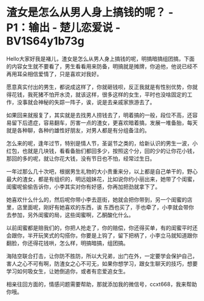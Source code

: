 # 渣女是怎么从男人身上搞钱的呢？ - P1：输出 - 楚儿恋爱说 - BV1S64y1b73g

Hello大家好我是褚儿，渣女是怎么从男人身上搞钱的呢，明搞暗搞组团搞，下面的内容女生就不要看了，男生看看用来防备，明搞就是摊牌，你追他，他说已经不再用耳朵相信爱情了，只是喜欢对我好。

愿意真实付出的男生，都说成这样了，你就砸钱呗，反正我就是有性别优势，你就得花钱，我死猪不怕开水烫，就该这样，很多这样的女生，平时也没啥固定的工作，没事就会神秘的失踪一阵子，诶，说是去亲戚家旅游去了。

如果回来就报复了，其实就是去找男人捞钱去了，明着搞的一般，段位不高，还容易留下后遗症，容易翻车，厉害一点的渣女，更喜欢暗着搞，发展一堆备胎，每天就是各种聊，各种约雄性好朋友，对男人都是有分组备注的。

怎么来的呢，逢年过节，特别是情人节，圣诞节之类的，给新认识的男生一波，小红包，也就是几块钱，看看备胎们都回多少，按照这个分，回的少的让你花小钱，那回的多的呢，就让你花大钱，没有节日也不怕，经常过生日。

一年过那么几十次吧，根据男生礼物的大小贵重来分，以上都是自己单干的，野心最大的渣女，都是有组织的，明远姐妹花，比如说你约小丽出来，她带了个闺蜜，闺蜜呢偷偷告诉你，小李其实对你有好感，你再加把劲就拿下了。

她喜欢什么什么的，然后呢你带小李去逛街，她就会把你带到，另一个闺蜜的店里，店里面呢，刚好有她喜欢的东西，诶 东西也买了，手也牵了，小李就会带你去参加，另外闺蜜的局，这些闺蜜啊，乙酮酸化什么。

以前闺蜜都是赔我们的，你把人抢走了，你的赔偿，你还得买单，有的闺蜜平时还会跟你，半开玩笑式的勾搭你，你要是上钩了，留下把柄了，小李立马就知道跟你翻脸，你还得花钱哄，怎么样，明搞暗搞，组团搞。

海陆空联合打击，让你防不胜防，所以大兄弟，出门在外，一定要学会保护自己，害人之心不可有啊，防渣女之心不可无，如果你想学习，跟女生聊天的技巧，想要学习如何吸女生，让她倒追你，或者有恋爱追女生。

相亲往回方面的，情感问题需要帮助，那就添加我的微信号，ccxt668，我来帮助你哦。